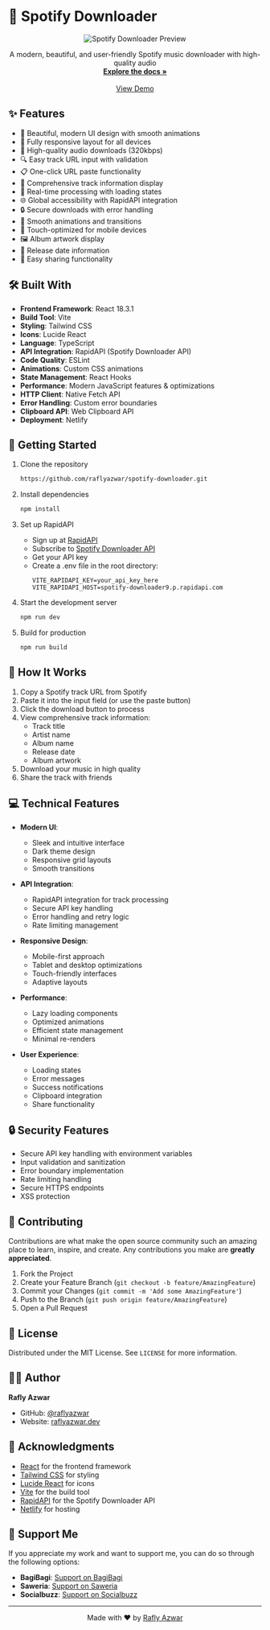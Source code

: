 # 🎵 Spotify Downloader

<div align="center">
  <img src="https://i.ibb.co.com/8YdZwRw/download.png" alt="Spotify Downloader Preview">
  
  <p align="center">
    A modern, beautiful, and user-friendly Spotify music downloader with high-quality audio
    <br />
    <a href="https://github.com/raflyazwar/spotify-downloader"><strong>Explore the docs »</strong></a>
    <br />
    <br />
    <a href="https://spotify-downloader-high-quality-music.netlify.app/">View Demo</a>
  </p>
</div>

## ✨ Features

- 🎨 Beautiful, modern UI design with smooth animations
- 📱 Fully responsive layout for all devices
- 🎵 High-quality audio downloads (320kbps)
- 🔍 Easy track URL input with validation
- 📋 One-click URL paste functionality
- 🎼 Comprehensive track information display
- 🔄 Real-time processing with loading states
- 🌐 Global accessibility with RapidAPI integration
- 🔒 Secure downloads with error handling
- 💫 Smooth animations and transitions
- 📱 Touch-optimized for mobile devices
- 🖼️ Album artwork display
- 📅 Release date information
- 🔗 Easy sharing functionality

## 🛠️ Built With

- **Frontend Framework**: React 18.3.1
- **Build Tool**: Vite
- **Styling**: Tailwind CSS
- **Icons**: Lucide React
- **Language**: TypeScript
- **API Integration**: RapidAPI (Spotify Downloader API)
- **Code Quality**: ESLint
- **Animations**: Custom CSS animations
- **State Management**: React Hooks
- **Performance**: Modern JavaScript features & optimizations
- **HTTP Client**: Native Fetch API
- **Error Handling**: Custom error boundaries
- **Clipboard API**: Web Clipboard API
- **Deployment**: Netlify

## 🚀 Getting Started

1. Clone the repository
   ```sh
   https://github.com/raflyazwar/spotify-downloader.git
   ```

2. Install dependencies
   ```sh
   npm install
   ```

3. Set up RapidAPI
   - Sign up at [RapidAPI](https://rapidapi.com)
   - Subscribe to [Spotify Downloader API](https://rapidapi.com/yourapi)
   - Get your API key
   - Create a .env file in the root directory:
     ```
     VITE_RAPIDAPI_KEY=your_api_key_here
     VITE_RAPIDAPI_HOST=spotify-downloader9.p.rapidapi.com
     ```

4. Start the development server
   ```sh
   npm run dev
   ```

5. Build for production
   ```sh
   npm run build
   ```

## 🌟 How It Works

1. Copy a Spotify track URL from Spotify
2. Paste it into the input field (or use the paste button)
3. Click the download button to process
4. View comprehensive track information:
   - Track title
   - Artist name
   - Album name
   - Release date
   - Album artwork
5. Download your music in high quality
6. Share the track with friends

## 💻 Technical Features

- **Modern UI**: 
  - Sleek and intuitive interface
  - Dark theme design
  - Responsive grid layouts
  - Smooth transitions

- **API Integration**:
  - RapidAPI integration for track processing
  - Secure API key handling
  - Error handling and retry logic
  - Rate limiting management

- **Responsive Design**:
  - Mobile-first approach
  - Tablet and desktop optimizations
  - Touch-friendly interfaces
  - Adaptive layouts

- **Performance**:
  - Lazy loading components
  - Optimized animations
  - Efficient state management
  - Minimal re-renders

- **User Experience**:
  - Loading states
  - Error messages
  - Success notifications
  - Clipboard integration
  - Share functionality

## 🔒 Security Features

- Secure API key handling with environment variables
- Input validation and sanitization
- Error boundary implementation
- Rate limiting handling
- Secure HTTPS endpoints
- XSS protection

## 🤝 Contributing

Contributions are what make the open source community such an amazing place to learn, inspire, and create. Any contributions you make are **greatly appreciated**.

1. Fork the Project
2. Create your Feature Branch (`git checkout -b feature/AmazingFeature`)
3. Commit your Changes (`git commit -m 'Add some AmazingFeature'`)
4. Push to the Branch (`git push origin feature/AmazingFeature`)
5. Open a Pull Request

## 📝 License

Distributed under the MIT License. See `LICENSE` for more information.

## 👨‍💻 Author

**Rafly Azwar**
- GitHub: [@raflyazwar](https://github.com/raflyazwar)
- Website: [raflyazwar.dev](https://raflyazwar.vercel.app/)

## 🙏 Acknowledgments

- [React](https://reactjs.org) for the frontend framework
- [Tailwind CSS](https://tailwindcss.com) for styling
- [Lucide React](https://lucide.dev) for icons
- [Vite](https://vitejs.dev) for the build tool
- [RapidAPI](https://rapidapi.com) for the Spotify Downloader API
- [Netlify](https://netlify.com) for hosting

## 💖 Support Me

If you appreciate my work and want to support me, you can do so through the following options:

- **BagiBagi**: [Support on BagiBagi](https://bagibagi.co/Raflyazwar)
- **Saweria**: [Support on Saweria](https://saweria.co/Raflyazwar)
- **Socialbuzz**: [Support on Socialbuzz](https://sociabuzz.com/raflyazwar)

---

<div align="center">
  Made with ❤️ by <a href="https://github.com/raflyazwar">Rafly Azwar</a>
</div>